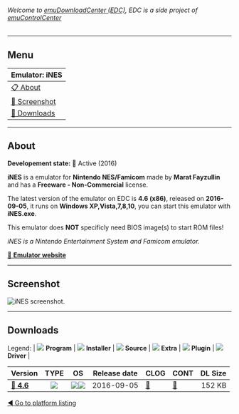 ###### Welcome to [emuDownloadCenter (EDC)](https://github.com/PhoenixInteractiveNL/emuDownloadCenter/wiki/), EDC is a side project of [emuControlCenter](https://github.com/PhoenixInteractiveNL/emuControlCenter/wiki/)
***
## Menu
| **Emulator: iNES** |
|:---------|
| [:clipboard: About](#about) |
| [:sunrise: Screenshot](#screenshot) |
| [:floppy_disk: Downloads](#downloads) |
***
## About
**Developement state:** :large_blue_circle: Active (2016)

**iNES** is a emulator for **Nintendo NES/Famicom** made by **Marat Fayzullin** and has a **Freeware - Non-Commercial** license.

The latest version of the emulator on EDC is **4.6 (x86)**, released on **2016-09-05**, it runs on **Windows XP,Vista,7,8,10**, you can start this emulator with **iNES.exe**.

This emulator does **NOT** specificly need BIOS image(s) to start ROM files!

_iNES is a Nintendo Entertainment System and Famicom emulator._

[:link: **Emulator website**](http://fms.komkon.org/iNES)
***
## Screenshot
![](https://raw.githubusercontent.com/PhoenixInteractiveNL/emuDownloadCenter/master/hooks/ines/emulator_screen_01.jpg "iNES screenshot.")
***
## Downloads
Legend:
| ![](https://raw.githubusercontent.com/wiki/PhoenixInteractiveNL/emuDownloadCenter/images_misc/icon_program_24.png) **Program** | 
![](https://raw.githubusercontent.com/wiki/PhoenixInteractiveNL/emuDownloadCenter/images_misc/icon_installer_24.png) **Installer** | 
![](https://raw.githubusercontent.com/wiki/PhoenixInteractiveNL/emuDownloadCenter/images_misc/icon_source_code_24.png) **Source** | 
![](https://raw.githubusercontent.com/wiki/PhoenixInteractiveNL/emuDownloadCenter/images_misc/icon_extra_24.png) **Extra** | 
![](https://raw.githubusercontent.com/wiki/PhoenixInteractiveNL/emuDownloadCenter/images_misc/icon_plugin_24.png) **Plugin** | 
![](https://raw.githubusercontent.com/wiki/PhoenixInteractiveNL/emuDownloadCenter/images_misc/icon_driver_24.png) **Driver** | 
 
| Version  | TYPE | OS | Release date  | CLOG | CONT | DL Size  |
|:---------|:----:|:--:|:-------------:|:-----|:-----|---------:|
| [:floppy_disk: **4.6**](https://github.com/PhoenixInteractiveNL/edc-repo0004/raw/master/ines/4.6.7z) | ![](https://raw.githubusercontent.com/wiki/PhoenixInteractiveNL/emuDownloadCenter/images_misc/icon_program_24.png) | ![](https://raw.githubusercontent.com/wiki/PhoenixInteractiveNL/emuDownloadCenter/images_misc/logo_windows_24.png)![](https://raw.githubusercontent.com/wiki/PhoenixInteractiveNL/emuDownloadCenter/images_misc/icon_32-bit_24.png) | 2016-09-05 | [:page_facing_up:](https://github.com/PhoenixInteractiveNL/edc-repo0004/blob/master/ines/4.6_changelog.txt) | [:mag_right:](https://github.com/PhoenixInteractiveNL/edc-repo0004/blob/master/ines/4.6_contents.txt) | 152 KB |

[:arrow_backward: Go to platform listing](https://github.com/PhoenixInteractiveNL/emuDownloadCenter/wiki/EDC-Platform-List)
